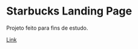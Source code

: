 # Starbucks Landing Page

Projeto feito para fins de estudo.

[Link](https://dani-ab.github.io/starbucks-landing-page/)
